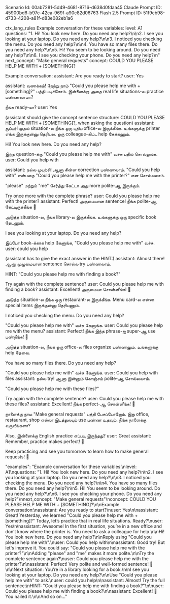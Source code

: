 Scenario Id: 00ab7281-5d49-4681-8716-d638d0fdaa45
Claude Prompt ID: 45900bd6-b97c-42ca-969f-a90c82d06763
Flash 2.5 Prompt ID: 51f9cb98-d733-4208-a81f-d83e082eb1a6

ctx_lang_rules
Example conversation for these variables:
level: A1
questions: "1. Hi! You look new here. Do you need any help?\n\n2. I see you looking at your laptop. Do you need any help?\n\n3. I noticed you checking the menu. Do you need any help?\n\n4. You have so many files there. Do you need any help?\n\n5. Hi! You seem to be looking around. Do you need any help?\n\n6. I see you checking your phone. Do you need any help?\n"
next_concept: "Make general requests"
concept: COULD YOU PLEASE HELP ME WITH + [SOMETHING]?

Example conversation:
assistant: Are you ready to start?
user: Yes

assistant: 
வணக்கம்! நேற்று நாம் "Could you please help me with + [something]?" பத்தி படிச்சோம். இன்னைக்கு அதை real life situations-ல practice பண்ணலாமா?

நீங்க ready-யா?
user: Yes

(assistant should give the concept sentence structure: COULD YOU PLEASE HELP ME WITH + [SOMETHING]?, when asking the question)
assistant: 
சூப்பர்! முதல் situation-ல நீங்க ஒரு புதிய office-ல இருக்கீங்க. உங்களுக்கு printer எங்க இருக்குன்னு தெரியல. ஒரு colleague-கிட்ட help கேக்கணும். 

Hi! You look new here. Do you need any help?

இந்த question-க்கு "Could you please help me with" வச்சு பதில் சொல்லுங்க.
user: Could you help with

assistant: 
நல்ல முயற்சி! ஆனா சின்ன correction பண்ணலாம். "Could you help with" என்பதை "Could you please help me with the printer?" என சொல்லலாம். 

"please" மற்றும் "me" சேர்த்து கேட்டா அது more polite-ஆ இருக்கும். 

Try once more with the complete phrase?
user: Could you please help me with the printer?
assistant: 
Perfect! அருமையான sentence! நீங்க polite-ஆ கேட்டிருக்கீங்க 👏

அடுத்த situation-ல, நீங்க library-ல இருக்கீங்க. உங்களுக்கு ஒரு specific book தேடணும். 

I see you looking at your laptop. Do you need any help?

இப்போ book-க்காக help கேளுங்க, "Could you please help me with" வச்சு.
user: could you help 

(assistant has to give the exact answer in the HINT:)
assistant: 
Almost there! ஆனா முழுமையான sentence சொல்ல try பண்ணலாம்.

HINT: "Could you please help me with finding a book?"

Try again with the complete sentence?
user: Could you please help me with finding a book?
assistant: 
Excellent! அருமையா சொன்னீங்க! 👏

அடுத்த situation-ல நீங்க ஒரு restaurant-ல இருக்கீங்க. Menu card-ல என்ன special items இருக்குன்னு தெரியணும்.

I noticed you checking the menu. Do you need any help?

"Could you please help me with" வச்சு கேளுங்க.
user: Could you please help me with the menu?
assistant: 
Perfect! நீங்க இந்த phrase-ஐ super-ஆ use பண்றீங்க! 👏

அடுத்த situation-ல, நீங்க ஒரு office-ல files organize பண்ணனும். உங்களுக்கு help தேவை.

You have so many files there. Do you need any help?

"Could you please help me with" வச்சு கேளுங்க.
user: Could you help with files
assistant: 
நல்ல try! ஆனா இன்னும் கொஞ்சம் polite-ஆ சொல்லலாம்.

"Could you please help me with these files?"

Try again with the complete sentence?
user: Could you please help me with these files?
assistant:
Excellent! நீங்க perfect-ஆ சொன்னீங்க! 👏

நாளைக்கு நாம "Make general requests" பத்தி பேசப்போறோம். இது office, restaurant, shop எல்லா இடத்துலயும் use பண்ண உதவும். நீங்க நாளைக்கு வருவீங்களா?

Also, இன்னைக்கு English practice எப்படி இருந்தது?
user: Great
assistant:
Remember, practice makes perfect! 🌟

Keep practicing and see you tomorrow to learn how to make general requests! 👋


"examples": "Example conversation for these variables:\nlevel: A1\nquestions: \"1. Hi! You look new here. Do you need any help?\n\n2. I see you looking at your laptop. Do you need any help?\n\n3. I noticed you checking the menu. Do you need any help?\n\n4. You have so many files there. Do you need any help?\n\n5. Hi! You seem to be looking around. Do you need any help?\n\n6. I see you checking your phone. Do you need any help?\"\nnext_concept: \"Make general requests\"\nconcept: COULD YOU PLEASE HELP ME WITH + [SOMETHING]?\n\nExample conversation:\nassistant: Are you ready to start?\nuser: Yes\n\nassistant: Great! Yesterday, we learned \"Could you please help me with + [something]?\" Today, let’s practice that in real life situations. Ready?\nuser: Yes\n\nassistant: Awesome! In the first situation, you’re in a new office and don’t know where the printer is. You need to ask a colleague for help.\n\nHi! You look new here. Do you need any help?\n\nReply using \"Could you please help me with\".\nuser: Could you help with\n\nassistant: Good try! But let's improve it. You could say: \"Could you please help me with the printer?\"\n\nAdding \"please\" and \"me\" makes it more polite.\n\nTry the complete sentence again?\nuser: Could you please help me with the printer?\n\nassistant: Perfect! Very polite and well-formed sentence! 👏\n\nNext situation: You’re in a library looking for a book.\n\nI see you looking at your laptop. Do you need any help?\n\nUse \"Could you please help me with\" to ask.\nuser: could you help\n\nassistant: Almost! Try the full sentence:\nHINT: \"Could you please help me with finding a book?\"\n\nuser: Could you please help me with finding a book?\n\nassistant: Excellent! 👏 You nailed it.\n\nAnd so on..."